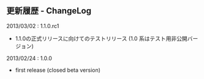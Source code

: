 ﻿
更新履歴 - ChangeLog
--------------------

2013/03/02 : 1.1.0.rc1
 - 1.1.0の正式リリースに向けてのテストリリース
   (1.0 系はテスト用非公開バージョン)

2013/02/24 : 1.0.0
 - first release (closed beta version)

